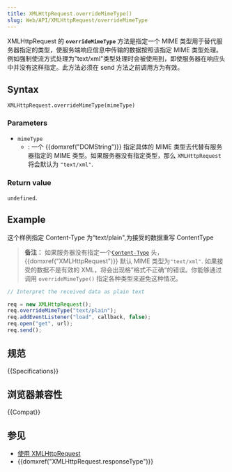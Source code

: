 ```yaml
---
title: XMLHttpRequest.overrideMimeType()
slug: Web/API/XMLHttpRequest/overrideMimeType
---
```


XMLHttpRequest 的 **`overrideMimeType`** 方法是指定一个 MIME 类型用于替代服务器指定的类型，使服务端响应信息中传输的数据按照该指定 MIME 类型处理。例如强制使流方式处理为"text/xml"类型处理时会被使用到，即使服务器在响应头中并没有这样指定。此方法必须在 send 方法之前调用方为有效。

## Syntax

```plain
XMLHttpRequest.overrideMimeType(mimeType)
```

### Parameters

- `mimeType`
  - : 一个 {{domxref("DOMString")}} 指定具体的 MIME 类型去代替有服务器指定的 MIME 类型。如果服务器没有指定类型，那么 `XMLHttpRequest` 将会默认为 `"text/xml"`.

### Return value

`undefined`.

## Example

这个样例指定 Content-Type 为“text/plain",为接受的数据重写 ContentType

> **备注：** 如果服务器没有指定一个[`Content-Type`](/zh-CN/docs/Web/HTTP/Headers/Content-Type) 头，{{domxref("XMLHttpRequest")}} 默认 MIME 类型为`"text/xml"`. 如果接受的数据不是有效的 XML，将会出现格”格式不正确“的错误。你能够通过调用 `overrideMimeType()` 指定各种类型来避免这种情况。

```js
// Interpret the received data as plain text

req = new XMLHttpRequest();
req.overrideMimeType("text/plain");
req.addEventListener("load", callback, false);
req.open("get", url);
req.send();
```

## 规范

{{Specifications}}

## 浏览器兼容性

{{Compat}}

## 参见

- [使用 XMLHttpRequest](/zh-CN/docs/Web/API/XMLHttpRequest_API/Using_XMLHttpRequest)
- {{domxref("XMLHttpRequest.responseType")}}
